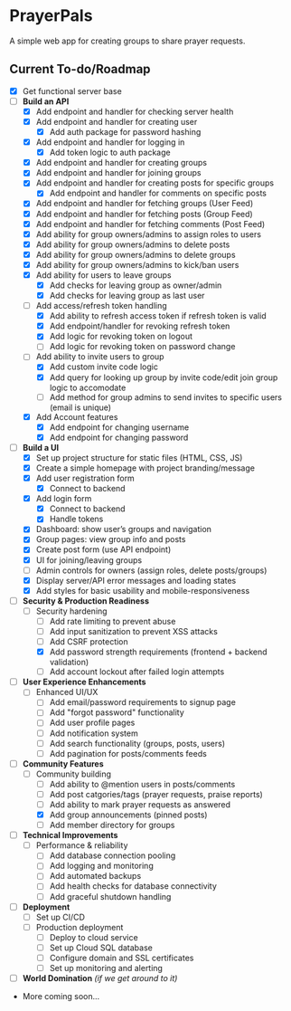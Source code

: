 # PrayerPals

A simple web app for creating groups to share prayer requests.

## Current To-do/Roadmap

- [x] Get functional server base
- [ ] **Build an API**
  - [x] Add endpoint and handler for checking server health
  - [x] Add endpoint and handler for creating user
    - [x] Add auth package for password hashing
  - [x] Add endpoint and handler for logging in
    - [x] Add token logic to auth package
  - [x] Add endpoint and handler for creating groups
  - [x] Add endpoint and handler for joining groups
  - [x] Add endpoint and handler for creating posts for specific groups
    - [x] Add endpoint and handler for comments on specific posts
  - [x] Add endpoint and handler for fetching groups (User Feed)
  - [x] Add endpoint and handler for fetching posts (Group Feed)
  - [x] Add endpoint and handler for fetching comments (Post Feed)
  - [x] Add ability for group owners/admins to assign roles to users
  - [x] Add ability for group owners/admins to delete posts
  - [x] Add ability for group owners/admins to delete groups
  - [x] Add ability for group owners/admins to kick/ban users
  - [x] Add ability for users to leave groups
    - [x] Add checks for leaving group as owner/admin
    - [x] Add checks for leaving group as last user
  - [ ] Add access/refresh token handling
    - [x] Add ability to refresh access token if refresh token is valid
    - [x] Add endpoint/handler for revoking refresh token
    - [x] Add logic for revoking token on logout
    - [ ] Add logic for revoking token on password change
  - [ ] Add ability to invite users to group
    - [x] Add custom invite code logic
    - [x] Add query for looking up group by invite code/edit join group logic to accomodate
    - [ ] Add method for group admins to send invites to specific users (email is unique)
  - [x] Add Account features
    - [x] Add endpoint for changing username
    - [x] Add endpoint for changing password
- [ ] **Build a UI**
  - [x] Set up project structure for static files (HTML, CSS, JS)
  - [x] Create a simple homepage with project branding/message
  - [x] Add user registration form
    - [x] Connect to backend
  - [x] Add login form
    - [x] Connect to backend
    - [x] Handle tokens
  - [x] Dashboard: show user’s groups and navigation
  - [x] Group pages: view group info and posts
  - [x] Create post form (use API endpoint)
  - [x] UI for joining/leaving groups
  - [ ] Admin controls for owners (assign roles, delete posts/groups)
  - [x] Display server/API error messages and loading states
  - [x] Add styles for basic usability and mobile-responsiveness
- [ ] **Security & Production Readiness**
  - [ ] Security hardening
    - [ ] Add rate limiting to prevent abuse
    - [ ] Add input sanitization to prevent XSS attacks
    - [ ] Add CSRF protection
    - [x] Add password strength requirements (frontend + backend validation)
    - [ ] Add account lockout after failed login attempts
- [ ] **User Experience Enhancements**
  - [ ] Enhanced UI/UX
    - [ ] Add email/password requirements to signup page
    - [ ] Add "forgot password" functionality
    - [ ] Add user profile pages
    - [ ] Add notification system
    - [ ] Add search functionality (groups, posts, users)
    - [ ] Add pagination for posts/comments feeds
- [ ] **Community Features**
  - [ ] Community building
    - [ ] Add ability to @mention users in posts/comments
    - [ ] Add post catgories/tags (prayer requests, praise reports)
    - [ ] Add ability to mark prayer requests as answered
    - [x] Add group announcements (pinned posts)
    - [ ] Add member directory for groups
- [ ] **Technical Improvements**
  - [ ] Performance & reliability
    - [ ] Add database connection pooling
    - [ ] Add logging and monitoring
    - [ ] Add automated backups
    - [ ] Add health checks for database connectivity
    - [ ] Add graceful shutdown handling
- [ ] **Deployment**
  - [ ] Set up CI/CD
  - [ ] Production deployment
    - [ ] Deploy to cloud service
    - [ ] Set up Cloud SQL database
    - [ ] Configure domain and SSL certificates
    - [ ] Set up monitoring and alerting
- [ ] **World Domination** *(if we get around to it)*
- More coming soon...
